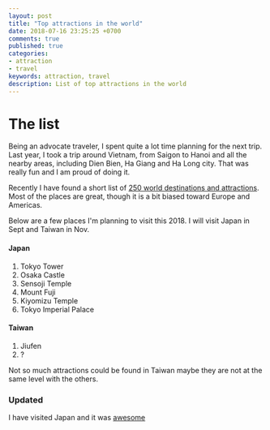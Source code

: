 ```yaml
---
layout: post
title: "Top attractions in the world"
date: 2018-07-16 23:25:25 +0700
comments: true
published: true
categories: 
- attraction
- travel
keywords: attraction, travel
description: List of top attractions in the world
---
```


# The list

Being an advocate traveler, I spent quite a lot time planning for the next trip. Last year, I took a trip around Vietnam, from Saigon to Hanoi and all the nearby areas, including Dien Bien, Ha Giang and Ha Long city. That was really fun and I am proud of doing it.

Recently I have found a short list of [250 world destinations and attractions](https://www.listchallenges.com/top-250-world-destinations-and-attractions). Most of the places are great, though it is a bit biased toward Europe and Americas.

Below are a few places I'm planning to visit this 2018. I will visit Japan in Sept and Taiwan in Nov.

#### Japan

1. Tokyo Tower
2. Osaka Castle
3. Sensoji Temple
4. Mount Fuji
5. Kiyomizu Temple
6. Tokyo Imperial Palace

#### Taiwan

1. Jiufen
2. ?

Not so much attractions could be found in Taiwan maybe they are not at the same level with the others. 

### Updated

I have visited Japan and it was [awesome]()